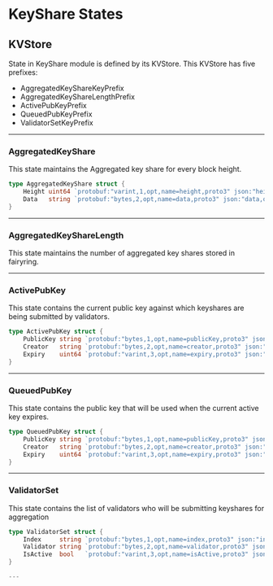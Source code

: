 # KeyShare States

## KVStore

State in KeyShare module is defined by its KVStore. This KVStore has five prefixes:

- AggregatedKeyShareKeyPrefix
- AggregatedKeyShareLengthPrefix
- ActivePubKeyPrefix
- QueuedPubKeyPrefix
- ValidatorSetKeyPrefix

---

### AggregatedKeyShare

This state maintains the Aggregated key share for every block height.

```go
type AggregatedKeyShare struct {
    Height uint64 `protobuf:"varint,1,opt,name=height,proto3" json:"height,omitempty"`
    Data   string `protobuf:"bytes,2,opt,name=data,proto3" json:"data,omitempty"`
}
```

---

### AggregatedKeyShareLength

This state maintains the number of aggregated key shares stored in fairyring.

---

### ActivePubKey

This state contains the current public key against which keyshares are being submitted by validators.

```go
type ActivePubKey struct {
    PublicKey string `protobuf:"bytes,1,opt,name=publicKey,proto3" json:"publicKey,omitempty"`
    Creator   string `protobuf:"bytes,2,opt,name=creator,proto3" json:"creator,omitempty"`
    Expiry    uint64 `protobuf:"varint,3,opt,name=expiry,proto3" json:"expiry,omitempty"`
}
```

---

### QueuedPubKey

This state contains the public key that will be used when the current active key expires.

```go
type QueuedPubKey struct {
    PublicKey string `protobuf:"bytes,1,opt,name=publicKey,proto3" json:"publicKey,omitempty"`
    Creator   string `protobuf:"bytes,2,opt,name=creator,proto3" json:"creator,omitempty"`
    Expiry    uint64 `protobuf:"varint,3,opt,name=expiry,proto3" json:"expiry,omitempty"`
}
```

---

### ValidatorSet

This state contains the list of validators who will be submitting keyshares for aggregation

```go
type ValidatorSet struct {
    Index     string `protobuf:"bytes,1,opt,name=index,proto3" json:"index,omitempty"`
    Validator string `protobuf:"bytes,2,opt,name=validator,proto3" json:"validator,omitempty"`
    IsActive  bool   `protobuf:"varint,3,opt,name=isActive,proto3" json:"isActive,omitempty"`
}

---
